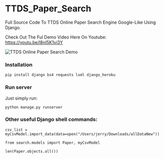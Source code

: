 # TTDS_Paper_Search


Full Source Code To TTDS Online Paper Search Engine Google-Like Using Django.

Check Out The Ful Demo Video Here On Youtube: https://youtu.be/l8nI5K1vi3Y


![TTDS Online Paper Search Demo](demo.gif)

### Installation

```pip install django bs4 requests lxml django_heroku```

### Run server

Just simply run:

```python manage.py runserver```

### Other useful Django shell commands:

```csv_list = myCsvModel.import_data(data=open("/Users/jerry/Downloads/allDataNew"))```

```from search.models import Paper, myCsvModel```

```len(Paper.objects.all())```
